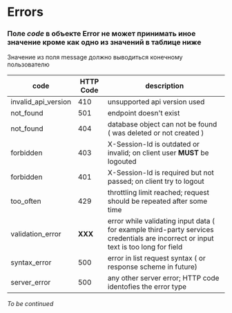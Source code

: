 # Errors

### Поле *code* в  объекте Error не может принимать иное значение кроме как одно из значений в таблице ниже
Значение из поля message должно выводиться конечному пользователю

| code | HTTP Code |  description |
| ---- | --------- | ----------- |
| invalid_api_version | 410 | unsupported api version used |
| not_found | 501 | endpoint doesn't exist |
| not_found | 404 | database object can not be found ( was deleted or not created )
| forbidden | 403 | X-Session-Id is outdated or invalid; on client user **MUST** be logouted |
| forbidden | 401 | X-Session-Id is required but not passed; on client try to logout
| too_often | 429 | throttling limit reached; request should be repeated after some time |
| validation_error | **XXX** | error while validating input data ( for example third-party services credentials are incorrect or input text is too long for field | 
| syntax_error | 500 | error in list request syntax ( or response scheme in future) |
| server_error | 500 | any other server error; HTTP code identofies the error type |
*To be continued*
